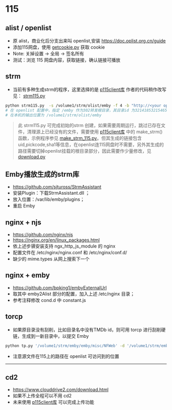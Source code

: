 # 115


## alist / openlist
* 原 alist，商业化后分支出来叫 openlist,安装  https://doc.oplist.org.cn/guide
* 添加115网盘，使用 [getcookie.py](https://gist.github.com/ChenyangGao/d26a592a0aeb13465511c885d5c7ad61) 获取 cookie
* Note: 关掉设置 -> 全局 -> 签名所有
* 测试：浏览 115 网盘内容，获取链接，确认链接可播放


## strm
* 当前有多种生成strm的程序，这里选择的是 [p115client库](https://github.com/ChenyangGao/p115client) 作者的代码稍作改写见： [strm115.py](strm115.py) 

```sh
python strm115.py  -s /volume1/strm/olist/emby -f 4 -b "http://<your open list ip>:5244/d/volume1/mnt/alist115/" -bp "emby"  3214185321546576924
# 在 openlist 配置中，指定 /emby 作为302转发根目录，其目录id 为3214185321546576924， 并设其挂载路径为 /volume1/mnt/alist115/
# 在本机的输出位置为 /volume1/strm/olist/emby
```
>  此 strm115.py 可完成初始的strm 创建，如果需要周期运行，跳过已存在文件，清理源上已经没有的文件，需要使用 [p115client库](https://github.com/ChenyangGao/p115client) 中的 make_strm()函数，示例程序参见 [make_strm_115.py](make_strm_115.py)。但其生成的链接包含uid,pickcode,sha1等信息，在openlist连115网盘时不需要，另外其生成的路径需要切掉openlist挂载的根目录部分，因此需要作少量修改，见[download.py](download.py)



## Emby播放生成的strm库
* https://github.com/sjtuross/StrmAssistant
* 安装Plugin：下载StrmAssistant.dll ；
* 放入位置：/var/lib/emby/plugins；
* 重启 Emby


## nginx + njs
* https://github.com/nginx/njs
* https://nginx.org/en/linux_packages.html
* 依上述步䯅安装支持  ngx_http_js_module 的 nginx
* 配置文件在 /etc/nginx/nginx.conf 和 /etc/nginx/conf.d/
* 缺少的 mime.types 从网上搜索下一个


## nginx + emby
* https://github.com/bpking1/embyExternalUrl
* 取其中 emby2Alist 部分的配置，加入上述 /etc/nginx 目录；
* 参考注释修改 cond.d 中 constant.js 

## torcp
* 如果原目录没有刮削，比如目录名中没有TMDb id，则可用 torcp 进行刮削硬链，生成到一新目录中，以提交 Emby

```sh
python tp.py '/volume1/strm/emby/emby/misc/NFWeb' -d '/volume1/strm/emby/ln2misc' --tmdb-api-key='your tmdb api key' --emby-bracket --tmdb-origin-name --sep-area5 
```
* 注意源文件在115上的路径在 openlist 可访问到的位置


----

## cd2
* https://www.clouddrive2.com/download.html
* 如果不上传全程可以不用 cd2
* 未来使用 [p115client库](https://github.com/ChenyangGao/p115client) 可以完成上传功能

